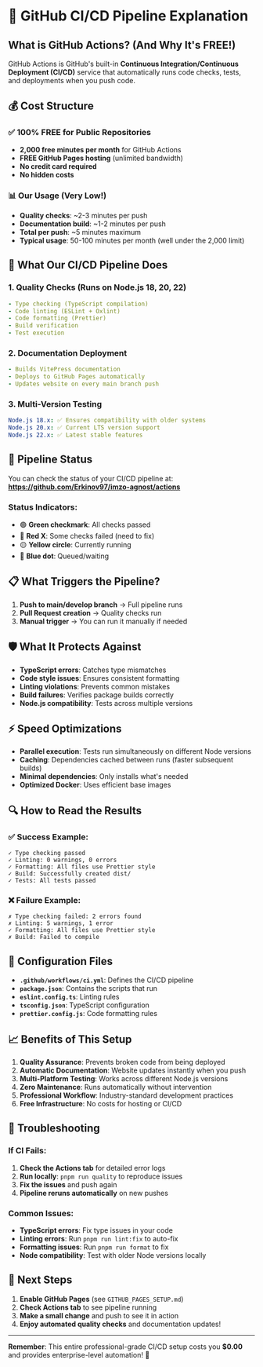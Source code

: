 # 🤖 GitHub CI/CD Pipeline Explanation

## What is GitHub Actions? (And Why It's FREE!)

GitHub Actions is GitHub's built-in **Continuous Integration/Continuous
Deployment (CI/CD)** service that automatically runs code checks, tests, and
deployments when you push code.

## 💰 Cost Structure

### ✅ **100% FREE for Public Repositories**

- **2,000 free minutes per month** for GitHub Actions
- **FREE GitHub Pages hosting** (unlimited bandwidth)
- **No credit card required**
- **No hidden costs**

### 📊 **Our Usage** (Very Low!)

- **Quality checks**: ~2-3 minutes per push
- **Documentation build**: ~1-2 minutes per push
- **Total per push**: ~5 minutes maximum
- **Typical usage**: 50-100 minutes per month (well under the 2,000 limit)

## 🔧 What Our CI/CD Pipeline Does

### 1. **Quality Checks** (Runs on Node.js 18, 20, 22)

```yaml
- Type checking (TypeScript compilation)
- Code linting (ESLint + Oxlint)
- Code formatting (Prettier)
- Build verification
- Test execution
```

### 2. **Documentation Deployment**

```yaml
- Builds VitePress documentation
- Deploys to GitHub Pages automatically
- Updates website on every main branch push
```

### 3. **Multi-Version Testing**

```yaml
Node.js 18.x: ✅ Ensures compatibility with older systems
Node.js 20.x: ✅ Current LTS version support
Node.js 22.x: ✅ Latest stable features
```

## 🚦 Pipeline Status

You can check the status of your CI/CD pipeline at:
**https://github.com/Erkinov97/imzo-agnost/actions**

### Status Indicators:

- 🟢 **Green checkmark**: All checks passed
- 🔴 **Red X**: Some checks failed (need to fix)
- 🟡 **Yellow circle**: Currently running
- 🔵 **Blue dot**: Queued/waiting

## 📋 What Triggers the Pipeline?

1. **Push to main/develop branch** → Full pipeline runs
2. **Pull Request creation** → Quality checks run
3. **Manual trigger** → You can run it manually if needed

## 🛡️ What It Protects Against

- **TypeScript errors**: Catches type mismatches
- **Code style issues**: Ensures consistent formatting
- **Linting violations**: Prevents common mistakes
- **Build failures**: Verifies package builds correctly
- **Node.js compatibility**: Tests across multiple versions

## ⚡ Speed Optimizations

- **Parallel execution**: Tests run simultaneously on different Node versions
- **Caching**: Dependencies cached between runs (faster subsequent builds)
- **Minimal dependencies**: Only installs what's needed
- **Optimized Docker**: Uses efficient base images

## 🔍 How to Read the Results

### ✅ **Success Example**:

```
✓ Type checking passed
✓ Linting: 0 warnings, 0 errors
✓ Formatting: All files use Prettier style
✓ Build: Successfully created dist/
✓ Tests: All tests passed
```

### ❌ **Failure Example**:

```
✗ Type checking failed: 2 errors found
✗ Linting: 5 warnings, 1 error
✓ Formatting: All files use Prettier style
✗ Build: Failed to compile
```

## 🔧 Configuration Files

- **`.github/workflows/ci.yml`**: Defines the CI/CD pipeline
- **`package.json`**: Contains the scripts that run
- **`eslint.config.ts`**: Linting rules
- **`tsconfig.json`**: TypeScript configuration
- **`prettier.config.js`**: Code formatting rules

## 📈 Benefits of This Setup

1. **Quality Assurance**: Prevents broken code from being deployed
2. **Automatic Documentation**: Website updates instantly when you push
3. **Multi-Platform Testing**: Works across different Node.js versions
4. **Zero Maintenance**: Runs automatically without intervention
5. **Professional Workflow**: Industry-standard development practices
6. **Free Infrastructure**: No costs for hosting or CI/CD

## 🚨 Troubleshooting

### If CI Fails:

1. **Check the Actions tab** for detailed error logs
2. **Run locally**: `pnpm run quality` to reproduce issues
3. **Fix the issues** and push again
4. **Pipeline reruns automatically** on new pushes

### Common Issues:

- **TypeScript errors**: Fix type issues in your code
- **Linting errors**: Run `pnpm run lint:fix` to auto-fix
- **Formatting issues**: Run `pnpm run format` to fix
- **Node compatibility**: Test with older Node versions locally

## 🎯 Next Steps

1. **Enable GitHub Pages** (see `GITHUB_PAGES_SETUP.md`)
2. **Check Actions tab** to see pipeline running
3. **Make a small change** and push to see it in action
4. **Enjoy automated quality checks** and documentation updates!

---

**Remember**: This entire professional-grade CI/CD setup costs you **$0.00** and
provides enterprise-level automation! 🎉
